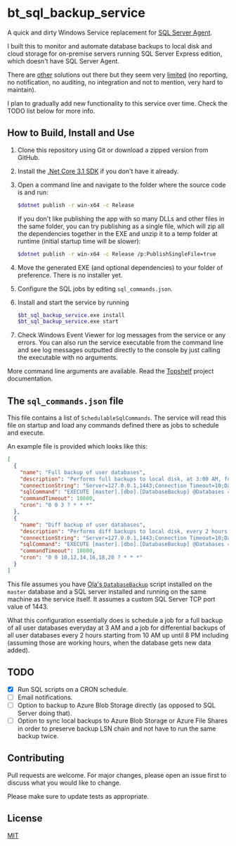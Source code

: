 # bt_sql_backup_service

A quick and dirty Windows Service replacement for [SQL Server Agent](https://en.wikipedia.org/wiki/SQL_Server_Agent).

I built this to monitor and automate database backups to local disk and cloud
storage for on-premise servers running SQL Server Express edition, which doesn't have SQL Server Agent.

There are
[other](https://www.mssqltips.com/sqlservertip/5830/how-to-schedule-sql-scripts-on-sql-server-express-edition/)
solutions out there but they seem very
[limited](https://stackoverflow.com/questions/7201061/how-to-create-jobs-in-sql-server-express-edition)
(no reporting, no notification, no auditing, no integration and not to mention,
very hard to maintain).

I plan to gradually add new functionality to this service over time. Check the TODO list below for more info.

## How to Build, Install and Use

1. Clone this repository using Git or download a zipped version from GitHub.
1. Install the [.Net Core 3.1 SDK](https://dotnet.microsoft.com/download/dotnet-core/3.1) if you don't have it already.
1. Open a command line and navigate to the folder where the source code is and run:

   ```sh
   $dotnet publish -r win-x64 -c Release
   ```

   If you don't like publishing the app with so many DLLs and other files in the
   same folder, you can try publishing as a single file, which will zip all the
   dependencies together in the EXE and unzip it to a temp folder at runtime
   (initial startup time will be slower):

   ```sh
   $dotnet publish -r win-x64 -c Release /p:PublishSingleFile=true
   ```

1. Move the generated EXE (and optional dependencies) to your folder of preference. There is no installer yet.
1. Configure the SQL jobs by editing `sql_commands.json`.
1. Install and start the service by running

   ```sh
   $bt_sql_backup_service.exe install
   $bt_sql_backup_service.exe start
   ```

1. Check Windows Event Viewer for log messages from the service or any errors.
   You can also run the service executable from the command line and see log
   messages outputted directly to the console by just calling the executable
   with no arguments.

More command line arguments are available. Read the
[Topshelf](http://topshelf-project.com/) project documentation.

## The `sql_commands.json` file

This file contains a list of `SchedulableSqlCommands`. The service will read this file on startup and load any commands defined there as jobs to schedule and execute.

An example file is provided which looks like this:

```json
[
  {
    "name": "Full backup of user databases",
    "description": "Performs full backups to local disk, at 3:00 AM, for all user databases, using Ola Hallengren's DatabaseBackup procedure. After it's finished, it deletes backups older than 24h.",
    "connectionString": "Server=127.0.0.1,1443;Connection Timeout=10;Database=master;User Id=USERNAME;Password=PASSWORD",
    "sqlCommand": "EXECUTE [master].[dbo].[DatabaseBackup] @Databases = 'USER_DATABASES', @Directory = N'D:\\sqlbackups', @BackupType = 'FULL', @CleanupTime = 24, @CopyOnly = 'N', @MaxTransferSize = 4194304, @BufferCount = 25, @Compress = 'N', @CheckSum = 'Y', @Verify = 'N', @LogToTable = 'Y';",
    "commandTimeout": 10800,
    "cron": "0 0 3 ? * * *"
  },
  {
    "name": "Diff backup of user databases",
    "description": "Performs diff backups to local disk, every 2 hours from 10 AM to 10 PM, for all user databases, using Ola Hallengren's DatabaseBackup procedure. After it's finished, it deletes backups older than 24h.",
    "connectionString": "Server=127.0.0.1,1443;Connection Timeout=10;Database=master;User Id=USERNAME;Password=PASSWORD",
    "sqlCommand": "EXECUTE [master].[dbo].[DatabaseBackup] @Databases = 'USER_DATABASES', @Directory = N'D:\\sqlbackups', @BackupType = 'DIFF', @CleanupTime = 24, @CopyOnly = 'N', @MaxTransferSize = 4194304, @BufferCount = 25, @Compress = 'N', @CheckSum = 'Y', @Verify = 'N', @LogToTable = 'Y';",
    "commandTimeout": 10800,
    "cron": "0 0 10,12,14,16,18,20 ? * * *"
  }
]
```

This file assumes you have [Ola's `DatabaseBackup`](https://ola.hallengren.com/sql-server-backup.html) script installed on the `master` database and a SQL server installed and running on the same machine as the service itself. It assumes a custom SQL Server TCP port value of 1443.

What this configuration essentially does is schedule a job for a full backup of all user databases everyday at 3 AM and a job for differential backups of all user databases every 2 hours starting from 10 AM up until 8 PM including (assuming those are working hours, when the database gets new data added).

## TODO

- [x] Run SQL scripts on a CRON schedule.
- [ ] Email notifications.
- [ ] Option to backup to Azure Blob Storage directly (as opposed to SQL Server doing that).
- [ ] Option to sync local backups to Azure Blob Storage or Azure File Shares in
      order to preserve backup LSN chain and not have to run the same backup
      twice.

## Contributing

Pull requests are welcome. For major changes, please open an issue first to
discuss what you would like to change.

Please make sure to update tests as appropriate.

## License

[MIT](https://choosealicense.com/licenses/mit/)
